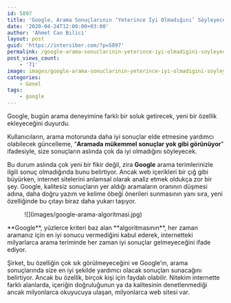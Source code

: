 ```yaml
---
id: 5897
title: 'Google, Arama Sonuçlarının ‘Yeterince İyi Olmadığını’ Söyleyecek'
date: '2020-04-24T12:00:00+03:00'
author: 'Ahmet Can Bilici'
layout: post
guid: 'https://intersiber.com/?p=5897'
permalink: /google-arama-sonuclarinin-yeterince-iyi-olmadigini-soyleyecek/
post_views_count:
    - '71'
image: images/google-arama-sonuclarinin-yeterince-iyi-olmadigini-soyleyecek.jpeg
categories:
    - Genel
tags:
    - google
---
```


Google, bugün arama deneyimine farklı bir soluk getirecek, yeni bir özellik ekleyeceğini duyurdu.

Kullanıcıların, arama motorunda daha iyi sonuçlar elde etmesine yardımcı olabilecek güncelleme, “**Aramada mükemmel sonuçlar yok gibi görünüyor**” ifadesiyle, size sonuçların aslında çok da iyi olmadığını söyleyecek.

Bu durum aslında çok yeni bir fikir değil, zira **Google** arama terimlerinizle ilgili sonuç olmadığında bunu belirtiyor. Ancak web içerikleri bir çığ gibi büyürken, internet sitelerini anlamsal olarak analiz etmek oldukça zor bir şey. Google, kalitesiz sonuçların yer aldığı aramaların oranının düşmesi adına, daha doğru yazım ve kelime öbeği önerileri sunmasının yanı sıra, yeni özelliğinde bu çıtayı biraz daha yukarı taşıyor.

<figure class="wp-block-image size-large">![](images/google-arama-algoritmasi.jpg)</figure>**Google**, yüzlerce kriteri baz alan **algoritmasının**, her zaman aramanız için en iyi sonucu vermediğini kabul ederek, internetteki milyarlarca arama teriminde her zaman iyi sonuçlar gelmeyeceğini ifade ediyor.

Şirket, bu özelliğin çok sık görülmeyeceğini ve Google’ın, arama sonuçlarında size en iyi şekilde yardımcı olacak sonuçları sunacağını belirtiyor. Ancak bu özellik, birçok kişi için faydalı olabilir. Nitekim internette farklı alanlarda, içeriğin doğruluğunun ya da kalitesinin denetlenmediği ancak milyonlarca okuyucuya ulaşan, milyonlarca web sitesi var.